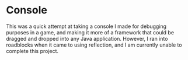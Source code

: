 # Console
This was a quick attempt at taking a console I made for debugging purposes in a game, and making it more of a framework that could be dragged and dropped into any Java application. However, I ran into roadblocks when it came to using reflection, and I am currently unable to complete this project.
